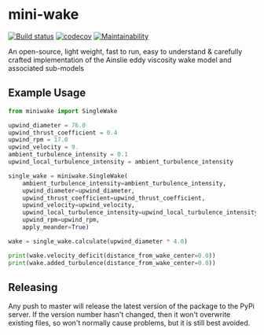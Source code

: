 # mini-wake

[![Build status](https://ci.appveyor.com/api/projects/status/ojclr0weuw5siax2?svg=true)](https://ci.appveyor.com/project/RESSoftwareTeam/mini-wake) [![codecov](https://codecov.io/gh/resgroup/mini-wake/branch/master/graph/badge.svg)](https://codecov.io/gh/resgroup/mini-wake) [![Maintainability](https://api.codeclimate.com/v1/badges/351708b2d5190b33aafe/maintainability)](https://codeclimate.com/github/resgroup/mini-wake/maintainability)


An open-source, light weight, fast to run, easy to understand  &amp; carefully crafted implementation of the Ainslie eddy viscosity wake model and associated sub-models

## Example Usage

```python
from miniwake import SingleWake

upwind_diameter = 76.0
upwind_thrust_coefficient = 0.4
upwind_rpm = 17.0
upwind_velocity = 9.
ambient_turbulence_intensity = 0.1
upwind_local_turbulence_intensity = ambient_turbulence_intensity

single_wake = miniwake.SingleWake(
	ambient_turbulence_intensity=ambient_turbulence_intensity,
	upwind_diameter=upwind_diameter,
	upwind_thrust_coefficient=upwind_thrust_coefficient,
	upwind_velocity=upwind_velocity,
	upwind_local_turbulence_intensity=upwind_local_turbulence_intensity,
	upwind_rpm=upwind_rpm,
	apply_meander=True)

wake = single_wake.calculate(upwind_diameter * 4.0)

print(wake.velocity_deficit(distance_from_wake_center=0.0))
print(wake.added_turbulence(distance_from_wake_center=0.0))
```

## Releasing

Any push to master will release the latest version of the package to the PyPi server. If the version number hasn't changed, then it won't overwrite existing files, so won't normally cause problems, but it is still best avoided. 

